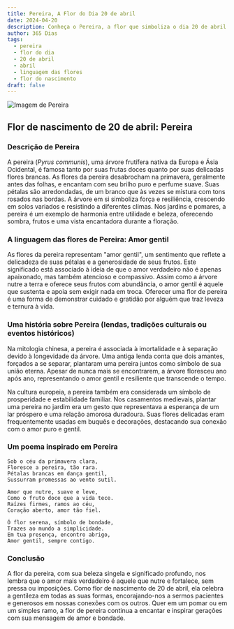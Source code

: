 ```yaml
---
title: Pereira, A Flor do Dia 20 de abril
date: 2024-04-20
description: Conheça o Pereira, a flor que simboliza o dia 20 de abril e seu significado 'Amor gentil'. Explore a beleza e o simbolismo desta flor encantadora.
author: 365 Dias
tags:
  - pereira
  - flor do dia
  - 20 de abril
  - abril
  - linguagem das flores
  - flor do nascimento
draft: false
---
```


![Imagem de Pereira](https://cdn.pixabay.com/photo/2023/03/22/12/34/bird-7869362_640.jpg#center)


## Flor de nascimento de 20 de abril: Pereira

### Descrição de Pereira

A pereira (_Pyrus communis_), uma árvore frutífera nativa da Europa e Ásia Ocidental, é famosa tanto por suas frutas doces quanto por suas delicadas flores brancas. As flores da pereira desabrocham na primavera, geralmente antes das folhas, e encantam com seu brilho puro e perfume suave. Suas pétalas são arredondadas, de um branco que às vezes se mistura com tons rosados nas bordas. A árvore em si simboliza força e resiliência, crescendo em solos variados e resistindo a diferentes climas. Nos jardins e pomares, a pereira é um exemplo de harmonia entre utilidade e beleza, oferecendo sombra, frutos e uma vista encantadora durante a floração.

### A linguagem das flores de Pereira: Amor gentil

As flores da pereira representam "amor gentil", um sentimento que reflete a delicadeza de suas pétalas e a generosidade de seus frutos. Este significado está associado à ideia de que o amor verdadeiro não é apenas apaixonado, mas também atencioso e compassivo. Assim como a árvore nutre a terra e oferece seus frutos com abundância, o amor gentil é aquele que sustenta e apoia sem exigir nada em troca. Oferecer uma flor de pereira é uma forma de demonstrar cuidado e gratidão por alguém que traz leveza e ternura à vida.

### Uma história sobre Pereira (lendas, tradições culturais ou eventos históricos)

Na mitologia chinesa, a pereira é associada à imortalidade e à separação devido à longevidade da árvore. Uma antiga lenda conta que dois amantes, forçados a se separar, plantaram uma pereira juntos como símbolo de sua união eterna. Apesar de nunca mais se encontrarem, a árvore floresceu ano após ano, representando o amor gentil e resiliente que transcende o tempo.

Na cultura europeia, a pereira também era considerada um símbolo de prosperidade e estabilidade familiar. Nos casamentos medievais, plantar uma pereira no jardim era um gesto que representava a esperança de um lar próspero e uma relação amorosa duradoura. Suas flores delicadas eram frequentemente usadas em buquês e decorações, destacando sua conexão com o amor puro e gentil.

### Um poema inspirado em Pereira

```
Sob o céu da primavera clara,  
Floresce a pereira, tão rara.  
Pétalas brancas em dança gentil,  
Sussurram promessas ao vento sutil.  

Amor que nutre, suave e leve,  
Como o fruto doce que a vida tece.  
Raízes firmes, ramos ao céu,  
Coração aberto, amor tão fiel.  

Ó flor serena, símbolo de bondade,  
Trazes ao mundo a simplicidade.  
Em tua presença, encontro abrigo,  
Amor gentil, sempre contigo.
```

### Conclusão

A flor da pereira, com sua beleza singela e significado profundo, nos lembra que o amor mais verdadeiro é aquele que nutre e fortalece, sem pressa ou imposições. Como flor de nascimento de 20 de abril, ela celebra a gentileza em todas as suas formas, encorajando-nos a sermos pacientes e generosos em nossas conexões com os outros. Quer em um pomar ou em um simples ramo, a flor de pereira continua a encantar e inspirar gerações com sua mensagem de amor e bondade.